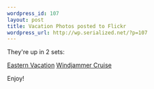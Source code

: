 ```yaml
--- 
wordpress_id: 107
layout: post
title: Vacation Photos posted to Flickr
wordpress_url: http://wp.serialized.net/?p=107
---
```

They're up in 2 sets:

<p><a href="http://flickr.com/photos/harmoniousmanic/sets/72157601059899482/">Eastern Vacation</a>
<a href="http://flickr.com/photos/harmoniousmanic/sets/72157601064158600/">Windjammer Cruise</a></p>

Enjoy!
